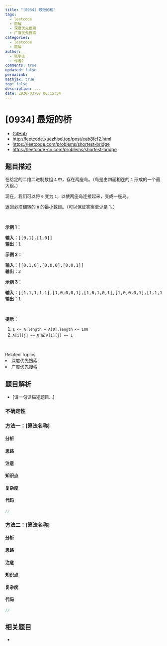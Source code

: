 ```yaml
---
title: "[0934] 最短的桥"
tags:
  - leetcode
  - 题解
  - 深度优先搜索
  - 广度优先搜索
categories:
  - leetcode
  - 题解
author:
  - 张学志
  - 作者2
comments: true
updated: false
permalink:
mathjax: true
top: false
description: ...
date: 2020-03-07 00:15:34
---
```



# [0934] 最短的桥
* [GitHub](https://github.com/algoboy101/LeetCodeCrowdsource/tree/master/_posts/QA/%5B0934%5D%20%E6%9C%80%E7%9F%AD%E7%9A%84%E6%A1%A5.md)
* http://leetcode.xuezhisd.top/post/eab8fcf2.html
* https://leetcode.com/problems/shortest-bridge
* https://leetcode-cn.com/problems/shortest-bridge


## 题目描述

<p>在给定的二维二进制数组&nbsp;<code>A</code>&nbsp;中，存在两座岛。（岛是由四面相连的 <code>1</code> 形成的一个最大组。）</p>

<p>现在，我们可以将&nbsp;<code>0</code>&nbsp;变为&nbsp;<code>1</code>，以使两座岛连接起来，变成一座岛。</p>

<p>返回必须翻转的&nbsp;<code>0</code> 的最小数目。（可以保证答案至少是 1。）</p>

<p>&nbsp;</p>

<p><strong>示例 1：</strong></p>

<pre><strong>输入：</strong>[[0,1],[1,0]]
<strong>输出：</strong>1
</pre>

<p><strong>示例 2：</strong></p>

<pre><strong>输入：</strong>[[0,1,0],[0,0,0],[0,0,1]]
<strong>输出：</strong>2
</pre>

<p><strong>示例 3：</strong></p>

<pre><strong>输入：</strong>[[1,1,1,1,1],[1,0,0,0,1],[1,0,1,0,1],[1,0,0,0,1],[1,1,1,1,1]]
<strong>输出：</strong>1</pre>

<p>&nbsp;</p>

<p><strong>提示：</strong></p>

<ol>
	<li><code>1 &lt;= A.length =&nbsp;A[0].length &lt;= 100</code></li>
	<li><code>A[i][j] == 0</code> 或&nbsp;<code>A[i][j] == 1</code></li>
</ol>

<p>&nbsp;</p>
<div><div>Related Topics</div><div><li>深度优先搜索</li><li>广度优先搜索</li></div></div>


## 题目解析
* [请一句话描述题目...]

### 不确定性


### 方法一：[算法名称]

#### 分析

#### 思路

#### 注意

#### 知识点

#### 复杂度

#### 代码

```cpp
//
```


### 方法二：[算法名称]

#### 分析

#### 思路

#### 注意

#### 知识点

#### 复杂度

#### 代码

```cpp
//
```


## 相关题目
* 
